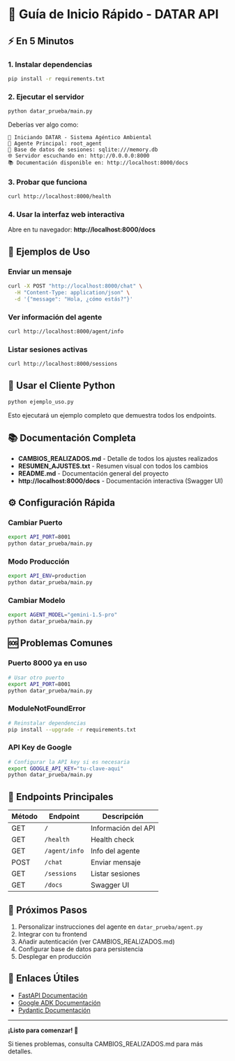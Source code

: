 # 🚀 Guía de Inicio Rápido - DATAR API

## ⚡ En 5 Minutos

### 1. Instalar dependencias
```bash
pip install -r requirements.txt
```

### 2. Ejecutar el servidor
```bash
python datar_prueba/main.py
```

Deberías ver algo como:
```
🌱 Iniciando DATAR - Sistema Agéntico Ambiental
📍 Agente Principal: root_agent
💾 Base de datos de sesiones: sqlite:///memory.db
🌐 Servidor escuchando en: http://0.0.0.0:8000
📚 Documentación disponible en: http://localhost:8000/docs
```

### 3. Probar que funciona
```bash
curl http://localhost:8000/health
```

### 4. Usar la interfaz web interactiva
Abre en tu navegador: **http://localhost:8000/docs**

## 💬 Ejemplos de Uso

### Enviar un mensaje
```bash
curl -X POST "http://localhost:8000/chat" \
  -H "Content-Type: application/json" \
  -d '{"message": "Hola, ¿cómo estás?"}'
```

### Ver información del agente
```bash
curl http://localhost:8000/agent/info
```

### Listar sesiones activas
```bash
curl http://localhost:8000/sessions
```

## 🐍 Usar el Cliente Python

```bash
python ejemplo_uso.py
```

Esto ejecutará un ejemplo completo que demuestra todos los endpoints.

## 📚 Documentación Completa

- **CAMBIOS_REALIZADOS.md** - Detalle de todos los ajustes realizados
- **RESUMEN_AJUSTES.txt** - Resumen visual con todos los cambios
- **README.md** - Documentación general del proyecto
- **http://localhost:8000/docs** - Documentación interactiva (Swagger UI)

## ⚙️ Configuración Rápida

### Cambiar Puerto
```bash
export API_PORT=8001
python datar_prueba/main.py
```

### Modo Producción
```bash
export API_ENV=production
python datar_prueba/main.py
```

### Cambiar Modelo
```bash
export AGENT_MODEL="gemini-1.5-pro"
python datar_prueba/main.py
```

## 🆘 Problemas Comunes

### Puerto 8000 ya en uso
```bash
# Usar otro puerto
export API_PORT=8001
python datar_prueba/main.py
```

### ModuleNotFoundError
```bash
# Reinstalar dependencias
pip install --upgrade -r requirements.txt
```

### API Key de Google
```bash
# Configurar la API key si es necesaria
export GOOGLE_API_KEY="tu-clave-aqui"
python datar_prueba/main.py
```

## 📝 Endpoints Principales

| Método | Endpoint | Descripción |
|--------|----------|-------------|
| GET | `/` | Información del API |
| GET | `/health` | Health check |
| GET | `/agent/info` | Info del agente |
| POST | `/chat` | Enviar mensaje |
| GET | `/sessions` | Listar sesiones |
| GET | `/docs` | Swagger UI |

## 🎯 Próximos Pasos

1. Personalizar instrucciones del agente en `datar_prueba/agent.py`
2. Integrar con tu frontend
3. Añadir autenticación (ver CAMBIOS_REALIZADOS.md)
4. Configurar base de datos para persistencia
5. Desplegar en producción

## 🔗 Enlaces Útiles

- [FastAPI Documentación](https://fastapi.tiangolo.com/)
- [Google ADK Documentación](https://github.com/google-cloud-tools/agent-development-kit)
- [Pydantic Documentación](https://pydantic-settings.readthedocs.io/)

---

**¡Listo para comenzar! 🎉**

Si tienes problemas, consulta CAMBIOS_REALIZADOS.md para más detalles.
